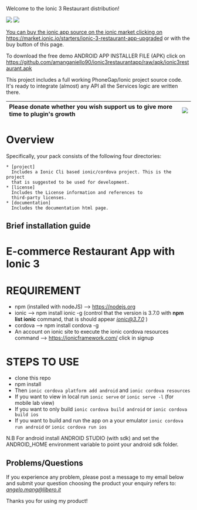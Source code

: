 
Welcome to the Ionic 3 Restaurant distribution!

<img src="https://img.shields.io/github/stars/amanganiello90/ionic3restaurantapp.svg">&nbsp;<a href="https://github.com/amanganiello90/ionic3restaurantapp/issues"><img src="https://img.shields.io/github/issues/amanganiello90/ionic3restaurantapp.svg">

You can buy the ionic app source on the ionic market clicking on https://market.ionic.io/starters/ionic-3-restaurant-app-upgraded or with the buy button of this page.

To download the free demo ANDROID APP INSTALLER FILE (APK) click on https://github.com/amanganiello90/ionic3restaurantapp/raw/apk/ionic3restaurant.apk

This project includes a full working PhoneGap/Ionic project
source code. It's ready to integrate (almost) any API all the Services logic are written there.

|Please donate whether you wish support us to give more time to plugin's growth | [![](https://www.paypal.com/en_US/IT/i/btn/btn_buynowCC_LG.gif)](https://www.paypal.com/cgi-bin/webscr?cmd=_s-xclick&hosted_button_id=SYASQ3RRPWL4E) |
|:------------------------------------------------------------------------------|:------------------------------------------------------------------------------------------------------------------------------------------------------|

Overview
========

Specifically, your pack consists of the following four
directories:

    * [project]
      Includes a Ionic Cli based ionic/cordova project. This is the project
      that is suggested to be used for development.
    * [license]
      Includes the License information and references to
      third-party licenses.
	* [documentation]
      Includes the documentation html page.

Brief installation guide
------------------------

# E-commerce Restaurant App with Ionic 3

REQUIREMENT
========
* npm (installed with nodeJS) --> https://nodejs.org
* ionic --> npm install ionic -g (control that the version is 3.7.0 with **npm list ionic** command, that is should appear *ionic@3.7.0* )
* cordova --> npm install cordova -g
* An account on ionic site to execute the ionic cordova resources command --> https://ionicframework.com/ click in signup


STEPS TO USE
========
* clone this repo
* npm install
* Then ```ionic cordova platform add android``` and ```ionic cordova resources```
* If you want to view in local run ```ionic serve``` or ```ionic serve -l``` (for mobile lab view)
* If you want to only build ```ionic cordova build android``` or ```ionic cordova build ios```
* If you want to build and run the app on a your emulator ```ionic cordova run android``` or ```ionic cordova run ios```


N.B For android install ANDROID STUDIO (with sdk) and set the ANDROID_HOME environment variable to point your android sdk folder.

Problems/Questions
--------
If you experience any problem, please post a message to my email below and submit your question choosing the product your enquiry refers to:
*angelo.mang@libero.it*

Thanks you for using my product!
